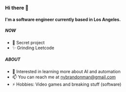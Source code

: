 ### Hi there 👋

#### I'm a software engineer currently based in Los Angeles.

##### NOW

- 🚀 Secret project
- ✨ Grinding Leetcode

##### ABOUT

- 🌱 Interested in learning more about AI and automation
- 📫 You can reach me at nybrandonman@gmail.com
- ⚡️ Hobbies: Video games and breaking stuff (software)

<!---
brandoncoding/brandoncoding is a ✨ special ✨ repository because its `README.md` (this file) appears on your GitHub profile.
You can click the Preview link to take a look at your changes.
--->
